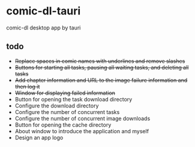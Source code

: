 # comic-dl-tauri

comic-dl desktop app by tauri

## todo

* ~~Replace spaces in comic names with underlines and remove slashes~~
* ~~Buttons for starting all tasks, pausing all waiting tasks, and deleting all tasks~~
* ~~Add chapter information and URL to the image failure information and then log it~~
* ~~Window for displaying failed information~~
* Button for opening the task download directory
* Configure the download directory
* Configure the number of concurrent tasks
* Configure the number of concurrent image downloads
* Button for opening the cache directory
* About window to introduce the application and myself
* Design an app logo
